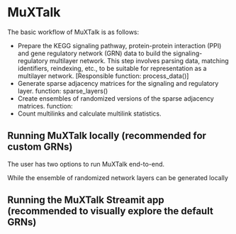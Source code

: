 # MuXTalk

The basic workflow of MuXTalk is as follows:
- Prepare the KEGG signaling pathway, protein-protein interaction (PPI) and gene regulatory network (GRN) data to build the signaling-regulatory multilayer network. This step involves parsing data, matching identifiers, reindexing, etc., to be suitable for representation as a multilayer network. [Responsible  function: process_data()] 
- Generate sparse adjacency matrices for the signaling and regulatory layer. function: sparse_layers()
- Create ensembles of randomized versions of the sparse adjacency matrices. function: 
- Count multilinks and calculate multilink statistics.

## Running MuXTalk locally (recommended for custom GRNs)

The user has two options to run MuXTalk end-to-end. 


While the ensemble of randomized network layers can be generated locally



## Running the MuXTalk Streamit app (recommended to visually explore the default GRNs)
